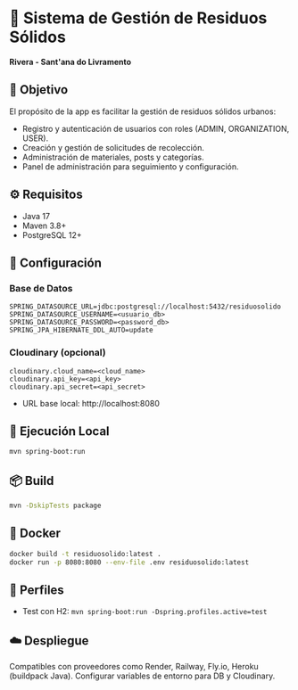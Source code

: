 # 🌱 Sistema de Gestión de Residuos Sólidos
**Rivera - Sant'ana do Livramento**

## 🎯 Objetivo
El propósito de la app es facilitar la gestión de residuos sólidos urbanos:
- Registro y autenticación de usuarios con roles (ADMIN, ORGANIZATION, USER).
- Creación y gestión de solicitudes de recolección.
- Administración de materiales, posts y categorías.
- Panel de administración para seguimiento y configuración.

## ⚙️ Requisitos
- Java 17
- Maven 3.8+
- PostgreSQL 12+

## 🔧 Configuración
### Base de Datos
```properties
SPRING_DATASOURCE_URL=jdbc:postgresql://localhost:5432/residuosolido
SPRING_DATASOURCE_USERNAME=<usuario_db>
SPRING_DATASOURCE_PASSWORD=<password_db>
SPRING_JPA_HIBERNATE_DDL_AUTO=update
```
### Cloudinary (opcional)
```properties
cloudinary.cloud_name=<cloud_name>
cloudinary.api_key=<api_key>
cloudinary.api_secret=<api_secret>
```

- URL base local: http://localhost:8080

## 🚀 Ejecución Local
```bash
mvn spring-boot:run
```

## 📦 Build
```bash
mvn -DskipTests package
```

## 🐳 Docker
```bash
docker build -t residuosolido:latest .
docker run -p 8080:8080 --env-file .env residuosolido:latest
```

## 🧪 Perfiles
- Test con H2: `mvn spring-boot:run -Dspring.profiles.active=test`

## ☁️ Despliegue
Compatibles con proveedores como Render, Railway, Fly.io, Heroku (buildpack Java). Configurar variables de entorno para DB y Cloudinary.
